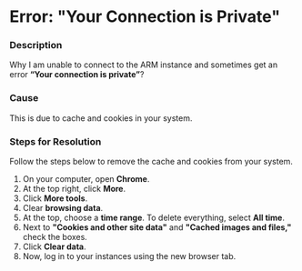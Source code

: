 # Error: "Your Connection is Private"

### Description

Why I am unable to connect to the ARM instance and sometimes get an error **“Your connection is private”**?

### Cause

This is due to cache and cookies in your system.

### Steps for Resolution

Follow the steps below to remove the cache and cookies from your system.

1. On your computer, open **Chrome**.
2. At the top right, click **More**.
3. Click **More tools**.
4. Clear **browsing data**.
5. At the top, choose a **time range**. To delete everything, select **All time**.
6. Next to **"Cookies and other site data"** and **"Cached images and files,"** check the boxes.
7. Click **Clear data**.
8. Now, log in to your instances using the new browser tab.
